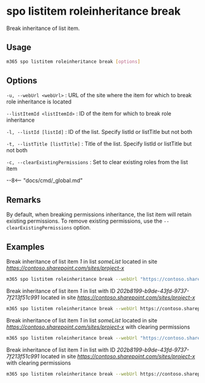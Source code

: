 # spo listitem roleinheritance break

Break inheritance of list item.

## Usage

```sh
m365 spo listitem roleinheritance break [options]
```

## Options

`-u, --webUrl <webUrl>`
: URL of the site where the item for which to break role inheritance is located

`--listItemId <listItemId>`
: ID of the item for which to break role inheritance

`-l, --listId [listId]`
: ID of the list. Specify listId or listTitle but not both

`-t, --listTitle [listTitle]`
: Title of the list. Specify listId or listTitle but not both

`-c, --clearExistingPermissions`
: Set to clear existing roles from the list item

--8<-- "docs/cmd/_global.md"

## Remarks

By default, when breaking permissions inheritance, the list item will retain existing permissions. To remove existing permissions, use the `--clearExistingPermissions` option.

## Examples

Break inheritance of list item _1_ in list _someList_ located in site _https://contoso.sharepoint.com/sites/project-x_

```sh
m365 spo listitem roleinheritance break --webUrl "https://contoso.sharepoint.com/sites/project-x" --listTitle "_someList_" --listItemId 1
```

Break inheritance of list item _1_ in list with ID _202b8199-b9de-43fd-9737-7f213f51c991_ located in site _https://contoso.sharepoint.com/sites/project-x_

```sh
m365 spo listitem roleinheritance break --webUrl https://contoso.sharepoint.com/sites/project-x --listId 202b8199-b9de-43fd-9737-7f213f51c991 --listItemId 1
```

Break inheritance of list item _1_ in list _someList_ located in site _https://contoso.sharepoint.com/sites/project-x_ with clearing permissions

```sh
m365 spo listitem roleinheritance break --webUrl "https://contoso.sharepoint.com/sites/project-x" --listTitle "_someList_" --listItemId 1 --clearExistingPermissions
```

Break inheritance of list item _1_ in list with ID _202b8199-b9de-43fd-9737-7f213f51c991_ located in site _https://contoso.sharepoint.com/sites/project-x_ with clearing permissions

```sh
m365 spo listitem roleinheritance break --webUrl https://contoso.sharepoint.com/sites/project-x --listId 202b8199-b9de-43fd-9737-7f213f51c991 --listItemId 1 --clearExistingPermissions
```
